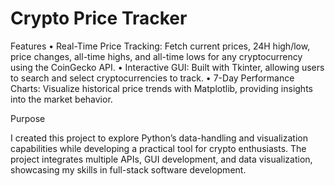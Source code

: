 # Crypto Price Tracker
Features
	•	Real-Time Price Tracking: Fetch current prices, 24H high/low, price changes, all-time highs, and all-time lows for any cryptocurrency using the CoinGecko API.
	•	Interactive GUI: Built with Tkinter, allowing users to search and select cryptocurrencies to track.
	•	7-Day Performance Charts: Visualize historical price trends with Matplotlib, providing insights into the market behavior.

Purpose

I created this project to explore Python’s data-handling and visualization capabilities while developing a practical tool for crypto enthusiasts. The project integrates multiple APIs, GUI development, and data visualization, showcasing my skills in full-stack software development.
